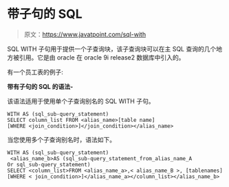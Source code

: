 # 带子句的 SQL

> 原文：<https://www.javatpoint.com/sql-with>

SQL WITH 子句用于提供一个子查询块，该子查询块可以在主 SQL 查询的几个地方被引用。它是由 oracle 在 oracle 9i release2 数据库中引入的。

有一个员工表的例子:

**带有子句的 SQL 的语法-**

该语法适用于使用单个子查询别名的 SQL WITH 子句。

```
WITH AS (sql_sub-query_statement)
SELECT column_list FROM <alias_name>[table name]
[WHERE <join_condition>]</join_condition></alias_name> 
```

当您使用多个子查询别名时，语法如下。

```
WITH AS (sql_sub-query_statement)
 <alias_name_b>AS (sql_sub-query_statement_from_alias_name_A
Or sql_sub-query_statement)
SELECT <column_list>FROM <alias_name_a>,< alias_name_B >, [tablenames]
[WHERE < join_condition>]</alias_name_a></column_list></alias_name_b> 
```